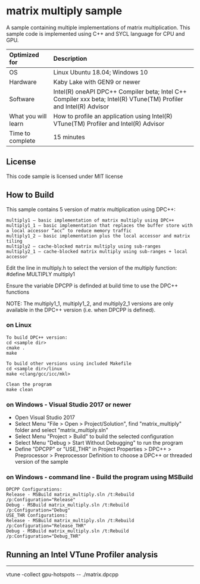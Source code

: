 # matrix multiply sample
A sample containing multiple implementations of matrix multiplication. This sample code is implemented using C++ and SYCL language for CPU and GPU. 
  
| Optimized for                       | Description
|:---                               |:---
| OS                                | Linux Ubuntu 18.04; Windows 10
| Hardware                          | Kaby Lake with GEN9 or newer
| Software                          | Intel(R) oneAPI DPC++ Compiler beta; Intel C++ Compiler xxx beta; Intel(R) VTune(TM) Profiler and Intel(R) Advisor
| What you will learn               | How to profile an application using Intel(R) VTune(TM) Profiler and Intel(R) Advisor
| Time to complete                  | 15 minutes

 

## License  
This code sample is licensed under MIT license

## How to Build  

This sample contains 5 version of matrix multiplication using DPC++:

    multiply1 – basic implementation of matrix multiply using DPC++
    multiply1_1 – basic implementation that replaces the buffer store with a local accessor “acc” to reduce memory traffic
    multiply1_2 – basic implementation plus the local accessor and matrix tiling
    multiply2 – cache-blocked matrix multiply using sub-ranges
    multiply2_1 – cache-blocked matrix multiply using sub-ranges + local accessor

Edit the line in multiply.h to select the version of the multiply function:
#define MULTIPLY multiply1

Ensure the variable DPCPP is definded at build time to use the DPC++ functions

NOTE: The multiply1_1, multiply1_2, and multiply2_1 versions are only available in the DPC++ version (i.e. when DPCPP is defined).

### on Linux  
	To build DPC++ version:
	cd <sample dir>
	cmake .
	make 
	
	To build other versions using included Makefile
	cd <sample dir>/linux
	make <clang/gcc/icc/mkl>

    Clean the program  
    make clean  

### on Windows - Visual Studio 2017 or newer
   * Open Visual Studio 2017
   * Select Menu "File > Open > Project/Solution", find "matrix_multiply" folder and select "matrix_multiply.sln"
   * Select Menu "Project > Build" to build the selected configuration
   * Select Menu "Debug > Start Without Debugging" to run the program
   * Define "DPCPP" or "USE_THR" in Project Properties > DPC++ > Preprocessor > Preprocessor Definition to choose a DPC++ or threaded version of the sample 
   
### on Windows - command line - Build the program using MSBuild
    DPCPP Configurations:
    Release - MSBuild matrix_multiply.sln /t:Rebuild /p:Configuration="Release"
    Debug - MSBuild matrix_multiply.sln /t:Rebuild /p:Configuration="Debug"
    USE_THR Configurations:
    Release - MSBuild matrix_multiply.sln /t:Rebuild /p:Configuration="Release_THR"
    Debug - MSBuild matrix_multiply.sln /t:Rebuild /p:Configuration="Debug_THR"


## Running an Intel VTune Profiler analysis
------------------------------------------

vtune -collect gpu-hotspots -- ./matrix.dpcpp


